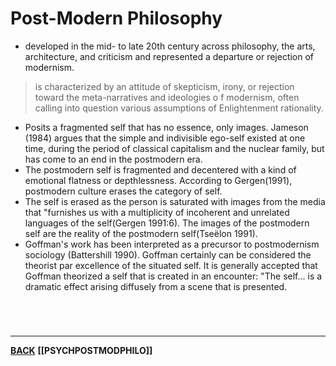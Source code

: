# Post-Modern Philosophy
- developed in the mid- to late 20th century across philosophy, the arts, architecture, and criticism and represented a departure or rejection of modernism.

> is characterized by an attitude of skepticism, irony, or rejection toward the meta-narratives and ideologies o f modernism, often calling into question various assumptions of Enlightenment rationality.

- Posits a fragmented self that has no essence, only images. Jameson (1984) argues that the simple and indivisible ego-self existed at one time, during the period of classical capitalism and the nuclear family, but has come to an end in the postmodern era.
- The postmodern self is fragmented and decentered with a kind of emotional flatness or depthlessness. According to Gergen(1991), postmodern culture erases the category of self.
- The self is erased as the person is saturated with images from the media that "furnishes us with a multiplicity of incoherent and unrelated languages of the self(Gergen 1991:6). The images of the postmodern self are the reality of the postmodern self(Tseëlon 1991).
- Goffman's work has been interpreted as a precursor to postmodernism sociology (Battershill 1990). Goffman certainly can be considered the theorist par excellence of the situated self. It is generally accepted that Goffman theorized a self that is created in an encounter: "The self... is a dramatic effect arising diffusely from a scene that is presented.

<br>

# 
---
**[BACK](PSYCHPrelimCh1)**
**[[PSYCHPOSTMODPHILO]]**